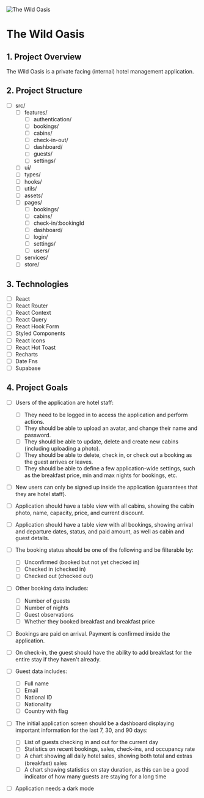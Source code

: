 ![The Wild Oasis](<[text](https://images.unsplash.com/photo-1517840901100-8179e982acb7?q=80&w=1470&auto=format&fit=crop&ixlib=rb-4.0.3&ixid=M3wxMjA3fDB8MHxwaG90by1wYWdlfHx8fGVufDB8fHx8fA%3D%3D)>)

# The Wild Oasis

## 1. Project Overview

The Wild Oasis is a private facing (internal) hotel management application.

## 2. Project Structure

- [ ] src/
  - [ ] features/
    - [ ] authentication/
    - [ ] bookings/
    - [ ] cabins/
    - [ ] check-in-out/
    - [ ] dashboard/
    - [ ] guests/
    - [ ] settings/
  - [ ] ui/
  - [ ] types/
  - [ ] hooks/
  - [ ] utils/
  - [ ] assets/
  - [ ] pages/
    - [ ] bookings/
    - [ ] cabins/
    - [ ] check-in/:bookingId
    - [ ] dashboard/
    - [ ] login/
    - [ ] settings/
    - [ ] users/
  - [ ] services/
  - [ ] store/

## 3. Technologies

- [ ] React
- [ ] React Router
- [ ] React Context
- [ ] React Query
- [ ] React Hook Form
- [ ] Styled Components
- [ ] React Icons
- [ ] React Hot Toast
- [ ] Recharts
- [ ] Date Fns
- [ ] Supabase

## 4. Project Goals

- [ ] Users of the application are hotel staff:

  - [ ] They need to be logged in to access the application and perform actions.
  - [ ] They should be able to upload an avatar, and change their name and password.
  - [ ] They should be able to update, delete and create new cabins (including uploading a photo).
  - [ ] They should be able to delete, check in, or check out a booking as the guest arrives or leaves.
  - [ ] They should be able to define a few application-wide settings, such as the breakfast price, min and max nights for bookings, etc.

- [ ] New users can only be signed up inside the application (guarantees that they are hotel staff).

- [ ] Application should have a table view with all cabins, showing the cabin photo, name, capacity, price, and current discount.

- [ ] Application should have a table view with all bookings, showing arrival and departure dates, status, and paid amount, as well as cabin and guest details.

- [ ] The booking status should be one of the following and be filterable by:

  - [ ] Unconfirmed (booked but not yet checked in)
  - [ ] Checked in (checked in)
  - [ ] Checked out (checked out)

- [ ] Other booking data includes:

  - [ ] Number of guests
  - [ ] Number of nights
  - [ ] Guest observations
  - [ ] Whether they booked breakfast and breakfast price

- [ ] Bookings are paid on arrival. Payment is confirmed inside the application.

- [ ] On check-in, the guest should have the ability to add breakfast for the entire stay if they haven't already.

- [ ] Guest data includes:

  - [ ] Full name
  - [ ] Email
  - [ ] National ID
  - [ ] Nationality
  - [ ] Country with flag

- [ ] The initial application screen should be a dashboard displaying important information for the last 7, 30, and 90 days:

  - [ ] List of guests checking in and out for the current day
  - [ ] Statistics on recent bookings, sales, check-ins, and occupancy rate
  - [ ] A chart showing all daily hotel sales, showing both total and extras (breakfast) sales
  - [ ] A chart showing statistics on stay duration, as this can be a good indicator of how many guests are staying for a long time

- [ ] Application needs a dark mode
